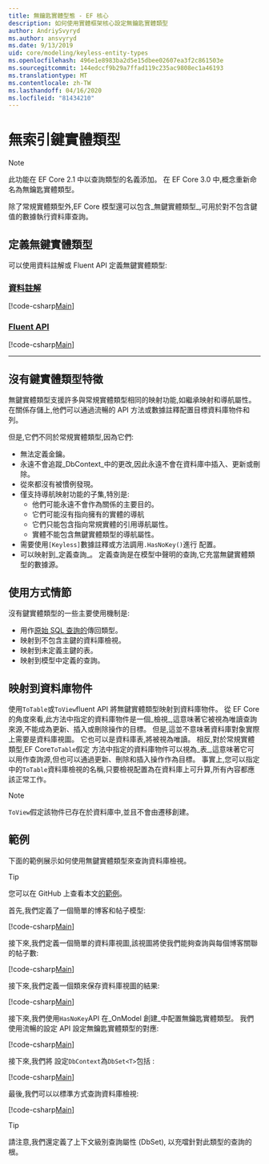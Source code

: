 ```yaml
---
title: 無鑰匙實體型態 - EF 核心
description: 如何使用實體框架核心設定無鑰匙實體類型
author: AndriySvyryd
ms.author: ansvyryd
ms.date: 9/13/2019
uid: core/modeling/keyless-entity-types
ms.openlocfilehash: 496e1e8983ba2d5e15dbee02607ea3f2c861503e
ms.sourcegitcommit: 144edccf9b29a7ffad119c235ac9808ec1a46193
ms.translationtype: MT
ms.contentlocale: zh-TW
ms.lasthandoff: 04/16/2020
ms.locfileid: "81434210"
---
```

# <a name="keyless-entity-types"></a>無索引鍵實體類型

> [!NOTE]
> 此功能在 EF Core 2.1 中以查詢類型的名義添加。 在 EF Core 3.0 中,概念重新命名為無鑰匙實體類型。

除了常規實體類型外,EF Core 模型還可以包含_無鍵實體類型_,可用於對不包含鍵值的數據執行資料庫查詢。

## <a name="defining-keyless-entity-types"></a>定義無鍵實體類型

可以使用資料註解或 Fluent API 定義無鍵實體類型:

### <a name="data-annotations"></a>[資料註解](#tab/data-annotations)

[!code-csharp[Main](../../../samples/core/Modeling/DataAnnotations/Keyless.cs?Name=Keyless&highlight=1)]

### <a name="fluent-api"></a>[Fluent API](#tab/fluent-api)

[!code-csharp[Main](../../../samples/core/Modeling/FluentAPI/Keyless.cs?Name=Keyless&highlight=4)]

***

## <a name="keyless-entity-types-characteristics"></a>沒有鍵實體類型特徵

無鍵實體類型支援許多與常規實體類型相同的映射功能,如繼承映射和導航屬性。 在關係存儲上,他們可以通過流暢的 API 方法或數據註釋配置目標資料庫物件和列。

但是,它們不同於常規實體類型,因為它們:

- 無法定義金鑰。
- 永遠不會追蹤_DbContext_中的更改,因此永遠不會在資料庫中插入、更新或刪除。
- 從來都沒有被慣例發現。
- 僅支持導航映射功能的子集,特別是:
  - 他們可能永遠不會作為關係的主要目的。
  - 它們可能沒有指向擁有的實體的導航
  - 它們只能包含指向常規實體的引用導航屬性。
  - 實體不能包含無鍵實體類型的導航屬性。
- 需要使用`[Keyless]`數據註釋或方法調用`.HasNoKey()`進行 配置。
- 可以映射到_定義查詢_。 定義查詢是在模型中聲明的查詢,它充當無鍵實體類型的數據源。

## <a name="usage-scenarios"></a>使用方式情節

沒有鍵實體類型的一些主要使用機制是:

- 用作[原始 SQL 查詢的](xref:core/querying/raw-sql)傳回類型。
- 映射到不包含主鍵的資料庫檢視。
- 映射到未定義主鍵的表。
- 映射到模型中定義的查詢。

## <a name="mapping-to-database-objects"></a>映射到資料庫物件

使用`ToTable`或`ToView`fluent API 將無鍵實體類型映射到資料庫物件。 從 EF Core 的角度來看,此方法中指定的資料庫物件是一個_檢視_,這意味著它被視為唯讀查詢來源,不能成為更新、插入或刪除操作的目標。 但是,這並不意味著資料庫對象實際上需要是資料庫視圖。 它也可以是資料庫表,將被視為唯讀。 相反,對於常規實體類型,EF Core`ToTable`假定 方法中指定的資料庫物件可以視為_表_,這意味著它可以用作查詢源,但也可以通過更新、刪除和插入操作作為目標。 事實上,您可以指定中的`ToTable`資料庫檢視的名稱,只要檢視配置為在資料庫上可升算,所有內容都應該正常工作。

> [!NOTE]
> `ToView`假定該物件已存在於資料庫中,並且不會由遷移創建。

## <a name="example"></a>範例

下面的範例展示如何使用無鍵實體類型來查詢資料庫檢視。

> [!TIP]
> 您可以在 GitHub 上查看本文[的範例](https://github.com/dotnet/EntityFramework.Docs/tree/master/samples/core/KeylessEntityTypes)。

首先,我們定義了一個簡單的博客和帖子模型:

[!code-csharp[Main](../../../samples/core/KeylessEntityTypes/Program.cs#Entities)]

接下來,我們定義一個簡單的資料庫視圖,該視圖將使我們能夠查詢與每個博客關聯的帖子數:

[!code-csharp[Main](../../../samples/core/KeylessEntityTypes/Program.cs#View)]

接下來,我們定義一個類來保存資料庫視圖的結果:

[!code-csharp[Main](../../../samples/core/KeylessEntityTypes/Program.cs#KeylessEntityType)]

接下來,我們使用`HasNoKey`API 在_OnModel 創建_中配置無鑰匙實體類型。
我們使用流暢的設定 API 設定無鑰匙實體類型的對應:

[!code-csharp[Main](../../../samples/core/KeylessEntityTypes/Program.cs#Configuration)]

接下來,我們將 設定`DbContext`為`DbSet<T>`包括 :

[!code-csharp[Main](../../../samples/core/KeylessEntityTypes/Program.cs#DbSet)]

最後,我們可以以標準方式查詢資料庫檢視:

[!code-csharp[Main](../../../samples/core/KeylessEntityTypes/Program.cs#Query)]

> [!TIP]
> 請注意,我們還定義了上下文級別查詢屬性 (DbSet), 以充噹針對此類型的查詢的根。
